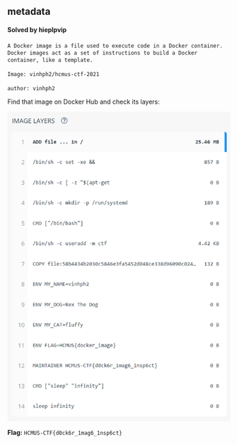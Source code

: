 ## metadata

#### Solved by hieplpvip

```
A Docker image is a file used to execute code in a Docker container. Docker images act as a set of instructions to build a Docker container, like a template.

Image: vinhph2/hcmus-ctf-2021

author: vinhph2
```

Find that image on Docker Hub and check its layers:

![](layers.png)

**Flag:** `HCMUS-CTF{d0ck6r_1mag6_1nsp6ct}`
